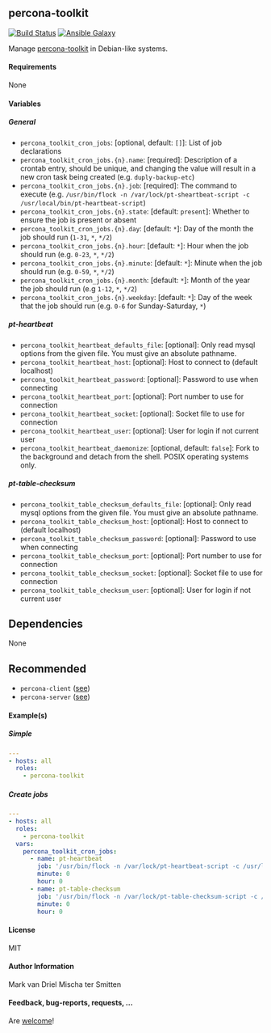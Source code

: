 ## percona-toolkit

[![Build Status](https://travis-ci.org/Oefenweb/ansible-percona-toolkit.svg?branch=master)](https://travis-ci.org/Oefenweb/ansible-percona-toolkit) [![Ansible Galaxy](http://img.shields.io/badge/ansible--galaxy-percona--toolkit-blue.svg)](https://galaxy.ansible.com/list#/roles/6990)

Manage [percona-toolkit](https://www.percona.com/software/mysql-tools/percona-toolkit) in Debian-like systems.

#### Requirements

None

#### Variables

##### General

* `percona_toolkit_cron_jobs`: [optional, default: `[]`]: List of job declarations
* `percona_toolkit_cron_jobs.{n}.name`: [required]: Description of a crontab entry, should be unique, and changing the value will result in a new cron task being created (e.g. `duply-backup-etc`)
* `percona_toolkit_cron_jobs.{n}.job`: [required]: The command to execute (e.g. `/usr/bin/flock -n /var/lock/pt-sheartbeat-script -c /usr/local/bin/pt-heartbeat-script`)
* `percona_toolkit_cron_jobs.{n}.state`: [default: `present`]: Whether to ensure the job is present or absent
* `percona_toolkit_cron_jobs.{n}.day`: [default: `*`]: Day of the month the job should run (`1-31`, `*`, `*/2`)
* `percona_toolkit_cron_jobs.{n}.hour`: [default: `*`]: Hour when the job should run (e.g. `0-23`, `*`, `*/2`)
* `percona_toolkit_cron_jobs.{n}.minute`: [default: `*`]: Minute when the job should run (e.g. `0-59`, `*`, `*/2`)
* `percona_toolkit_cron_jobs.{n}.month`: [default: `*`]: Month of the year the job should run (e.g `1-12`, `*`, `*/2`)
* `percona_toolkit_cron_jobs.{n}.weekday`: [default: `*`]: Day of the week that the job should run (e.g. `0-6` for Sunday-Saturday, `*`)

##### pt-heartbeat

* `percona_toolkit_heartbeat_defaults_file`: [optional]: Only read mysql options from the given file. You must give an absolute pathname.
* `percona_toolkit_heartbeat_host`: [optional]: Host to connect to (default localhost)
* `percona_toolkit_heartbeat_password`: [optional]: Password to use when connecting
* `percona_toolkit_heartbeat_port`: [optional]: Port number to use for connection
* `percona_toolkit_heartbeat_socket`: [optional]: Socket file to use for connection
* `percona_toolkit_heartbeat_user`: [optional]: User for login if not current user
* `percona_toolkit_heartbeat_daemonize`: [optional, default: `false`]: Fork to the background and detach from the shell. POSIX operating systems only.

##### pt-table-checksum

* `percona_toolkit_table_checksum_defaults_file`: [optional]: Only read mysql options from the given file. You must give an absolute pathname.
* `percona_toolkit_table_checksum_host`: [optional]: Host to connect to (default localhost)
* `percona_toolkit_table_checksum_password`: [optional]: Password to use when connecting
* `percona_toolkit_table_checksum_port`: [optional]: Port number to use for connection
* `percona_toolkit_table_checksum_socket`: [optional]: Socket file to use for connection
* `percona_toolkit_table_checksum_user`: [optional]: User for login if not current user

## Dependencies

None

## Recommended

* `percona-client` ([see](https://github.com/Oefenweb/ansible-percona-client))
* `percona-server` ([see](https://github.com/Oefenweb/ansible-percona-server))

#### Example(s)

##### Simple

```yaml
---
- hosts: all
  roles:
    - percona-toolkit
```

##### Create jobs

```yaml
---
- hosts: all
  roles:
    - percona-toolkit
  vars:
    percona_toolkit_cron_jobs:
      - name: pt-heartbeat
        job: '/usr/bin/flock -n /var/lock/pt-heartbeat-script -c /usr/local/bin/pt-heartbeat-script'
        minute: 0
        hour: 0
      - name: pt-table-checksum
        job: '/usr/bin/flock -n /var/lock/pt-table-checksum-script -c /usr/local/bin/pt-table-checksum-script'
        minute: 0
        hour: 0
```

#### License

MIT

#### Author Information

Mark van Driel
Mischa ter Smitten

#### Feedback, bug-reports, requests, ...

Are [welcome](https://github.com/Oefenweb/ansible-percona-toolkit/issues)!
